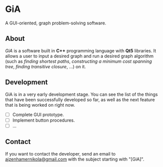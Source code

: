 # GiA
A GUI-oriented, graph problem-solving software.

## About
*GiA* is a software built in **C++** programming language with **Qt5** libraries. It allows a user to input a desired graph and run a desired graph algorithm (such as *finding shortest paths*, *constructing a minimum cost spanning tree*, *finding transitive closure*, ...) on it.

## Development
GiA is in a very early development stage. You can see the list of the things that have been successfully developed so far, as well as the next feature that is being worked on right now.
- [ ] Complete GUI prototype.
- [ ] Implement button procedures.
- [ ] ...

## Contact
If you want to contact the developer, send an email to [ajzenhamernikola@gmail.com](mailto:ajzenhamernikola@gmail.com) with the subject starting with "\[GiA\]".
